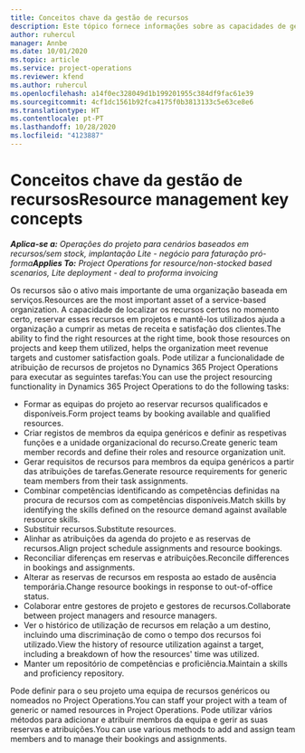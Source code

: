 ```yaml
---
title: Conceitos chave da gestão de recursos
description: Este tópico fornece informações sobre as capacidades de gestão de recursos no Microsoft Dynamics Project Operations.
author: ruhercul
manager: Annbe
ms.date: 10/01/2020
ms.topic: article
ms.service: project-operations
ms.reviewer: kfend
ms.author: ruhercul
ms.openlocfilehash: a14f0ec328049d1b199201955c384df9fac61e39
ms.sourcegitcommit: 4cf1dc1561b92fca4175f0b3813133c5e63ce8e6
ms.translationtype: HT
ms.contentlocale: pt-PT
ms.lasthandoff: 10/28/2020
ms.locfileid: "4123887"
---
```

# <a name="resource-management-key-concepts"></a><span data-ttu-id="069be-103">Conceitos chave da gestão de recursos</span><span class="sxs-lookup"><span data-stu-id="069be-103">Resource management key concepts</span></span>

<span data-ttu-id="069be-104">_**Aplica-se a:** Operações do projeto para cenários baseados em recursos/sem stock, implantação Lite - negócio para faturação pró-forma_</span><span class="sxs-lookup"><span data-stu-id="069be-104">_**Applies To:** Project Operations for resource/non-stocked based scenarios, Lite deployment - deal to proforma invoicing_</span></span>

<span data-ttu-id="069be-105">Os recursos são o ativo mais importante de uma organização baseada em serviços.</span><span class="sxs-lookup"><span data-stu-id="069be-105">Resources are the most important asset of a service-based organization.</span></span> <span data-ttu-id="069be-106">A capacidade de localizar os recursos certos no momento certo, reservar esses recursos em projetos e mantê-los utilizados ajuda a organização a cumprir as metas de receita e satisfação dos clientes.</span><span class="sxs-lookup"><span data-stu-id="069be-106">The ability to find the right resources at the right time, book those resources on projects and keep them utilized, helps the organization meet revenue targets and customer satisfaction goals.</span></span> <span data-ttu-id="069be-107">Pode utilizar a funcionalidade de atribuição de recursos de projetos no Dynamics 365 Project Operations para executar as seguintes tarefas:</span><span class="sxs-lookup"><span data-stu-id="069be-107">You can use the project resourcing functionality in Dynamics 365 Project Operations to do the following tasks:</span></span>

- <span data-ttu-id="069be-108">Formar as equipas do projeto ao reservar recursos qualificados e disponíveis.</span><span class="sxs-lookup"><span data-stu-id="069be-108">Form project teams by booking available and qualified resources.</span></span>
- <span data-ttu-id="069be-109">Criar registos de membros da equipa genéricos e definir as respetivas funções e a unidade organizacional do recurso.</span><span class="sxs-lookup"><span data-stu-id="069be-109">Create generic team member records and define their roles and resource organization unit.</span></span>
- <span data-ttu-id="069be-110">Gerar requisitos de recursos para membros da equipa genéricos a partir das atribuições de tarefas.</span><span class="sxs-lookup"><span data-stu-id="069be-110">Generate resource requirements for generic team members from their task assignments.</span></span>
- <span data-ttu-id="069be-111">Combinar competências identificando as competências definidas na procura de recursos com as competências disponíveis.</span><span class="sxs-lookup"><span data-stu-id="069be-111">Match skills by identifying the skills defined on the resource demand against available resource skills.</span></span>
- <span data-ttu-id="069be-112">Substituir recursos.</span><span class="sxs-lookup"><span data-stu-id="069be-112">Substitute resources.</span></span>
- <span data-ttu-id="069be-113">Alinhar as atribuições da agenda do projeto e as reservas de recursos.</span><span class="sxs-lookup"><span data-stu-id="069be-113">Align project schedule assignments and resource bookings.</span></span>
- <span data-ttu-id="069be-114">Reconciliar diferenças em reservas e atribuições.</span><span class="sxs-lookup"><span data-stu-id="069be-114">Reconcile differences in bookings and assignments.</span></span>
- <span data-ttu-id="069be-115">Alterar as reservas de recursos em resposta ao estado de ausência temporária.</span><span class="sxs-lookup"><span data-stu-id="069be-115">Change resource bookings in response to out-of-office status.</span></span>
- <span data-ttu-id="069be-116">Colaborar entre gestores de projeto e gestores de recursos.</span><span class="sxs-lookup"><span data-stu-id="069be-116">Collaborate between project managers and resource managers.</span></span>
- <span data-ttu-id="069be-117">Ver o histórico de utilização de recursos em relação a um destino, incluindo uma discriminação de como o tempo dos recursos foi utilizado.</span><span class="sxs-lookup"><span data-stu-id="069be-117">View the history of resource utilization against a target, including a breakdown of how the resources' time was utilized.</span></span>
- <span data-ttu-id="069be-118">Manter um repositório de competências e proficiência.</span><span class="sxs-lookup"><span data-stu-id="069be-118">Maintain a skills and proficiency repository.</span></span>


<span data-ttu-id="069be-119">Pode definir para o seu projeto uma equipa de recursos genéricos ou nomeados no Project Operations.</span><span class="sxs-lookup"><span data-stu-id="069be-119">You can staff your project with a team of generic or named resources in Project Operations.</span></span> <span data-ttu-id="069be-120">Pode utilizar vários métodos para adicionar e atribuir membros da equipa e gerir as suas reservas e atribuições.</span><span class="sxs-lookup"><span data-stu-id="069be-120">You can use various methods to add and assign team members and to manage their bookings and assignments.</span></span> 
